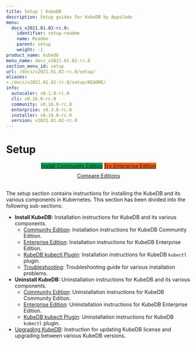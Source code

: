 ```yaml
---
title: Setup | KubeDB
description: Setup guides for KubeDB by AppsCode
menu:
  docs_v2021.01.02-rc.0:
    identifier: setup-readme
    name: Readme
    parent: setup
    weight: -1
product_name: kubedb
menu_name: docs_v2021.01.02-rc.0
section_menu_id: setup
url: /docs/v2021.01.02-rc.0/setup/
aliases:
- /docs/v2021.01.02-rc.0/setup/README/
info:
  autocaler: v0.1.0-rc.0
  cli: v0.16.0-rc.0
  community: v0.16.0-rc.0
  enterprise: v0.3.0-rc.0
  installer: v0.16.0-rc.0
  version: v2021.01.02-rc.0
---
```


# Setup

<div style="text-align: center;">
  <a class="button is-link is-medium is-active has-text-weight-normal" href="/docs/v2021.01.02-rc.0/setup/install/community" style="background:#00A651; width: 18rem;">Install Community Edition</a>
  <a class="button is-info is-medium is-active has-text-weight-normal" href="/docs/v2021.01.02-rc.0/setup/install/enterprise"  style="background:#FC6011; width: 18rem;">Try Enterprise Edition</a>
  <a style="margin-top: 10px; display: block;" href="/docs/v2021.01.02-rc.0/overview/README">Compare Editions</a>
</div>
<br>

The setup section contains instructions for installing the KubeDB and its various components in Kubernetes. This section has been divided into the following sub-sections:

- **Install KubeDB:** Installation instructions for KubeDB and its various components.
  - [Community Edition](/docs/v2021.01.02-rc.0/setup/install/community): Installation instructions for KubeDB Community Edition.
  - [Enterprise Edition](/docs/v2021.01.02-rc.0/setup/install/enterprise): Installation instructions for KubeDB Enterprise Edition.
  - [KubeDB kubectl Plugin](/docs/v2021.01.02-rc.0/setup/install/kubectl_plugin): Installation instructions for KubeDB `kubectl` plugin.
  - [Troubleshooting](/docs/v2021.01.02-rc.0/setup/install/troubleshoting): Troubleshooting guide for various installation problems.
- **Uninstall KubeDB:** Uninstallation instructions for KubeDB and its various components.
  - [Community Edition](/docs/v2021.01.02-rc.0/setup/uninstall/community): Uninstallation instructions for KubeDB Community Edition.
  - [Enterprise Edition](/docs/v2021.01.02-rc.0/setup/uninstall/enterprise): Uninstallation instructions for KubeDB Enterprise Edition.
  - [KubeDB kubectl Plugin](/docs/v2021.01.02-rc.0/setup/uninstall/kubectl_plugin): Uninstallation instructions for KubeDB `kubectl` plugin.
- [Upgrading KubeDB](/docs/v2021.01.02-rc.0/setup/upgrade): Instruction for updating KubeDB license and upgrading between various KubeDB versions.
